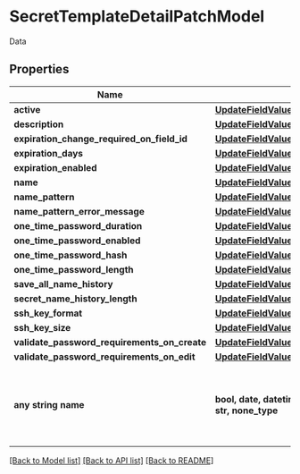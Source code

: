 # SecretTemplateDetailPatchModel

Data

## Properties
Name | Type | Description | Notes
------------ | ------------- | ------------- | -------------
**active** | [**UpdateFieldValueOfBoolean**](UpdateFieldValueOfBoolean.md) |  | [optional] 
**description** | [**UpdateFieldValueOfString**](UpdateFieldValueOfString.md) |  | [optional] 
**expiration_change_required_on_field_id** | [**UpdateFieldValueOfInt32**](UpdateFieldValueOfInt32.md) |  | [optional] 
**expiration_days** | [**UpdateFieldValueOfInt32**](UpdateFieldValueOfInt32.md) |  | [optional] 
**expiration_enabled** | [**UpdateFieldValueOfBoolean**](UpdateFieldValueOfBoolean.md) |  | [optional] 
**name** | [**UpdateFieldValueOfString**](UpdateFieldValueOfString.md) |  | [optional] 
**name_pattern** | [**UpdateFieldValueOfString**](UpdateFieldValueOfString.md) |  | [optional] 
**name_pattern_error_message** | [**UpdateFieldValueOfString**](UpdateFieldValueOfString.md) |  | [optional] 
**one_time_password_duration** | [**UpdateFieldValueOfInt32**](UpdateFieldValueOfInt32.md) |  | [optional] 
**one_time_password_enabled** | [**UpdateFieldValueOfBoolean**](UpdateFieldValueOfBoolean.md) |  | [optional] 
**one_time_password_hash** | [**UpdateFieldValueOfPasswordHashType**](UpdateFieldValueOfPasswordHashType.md) |  | [optional] 
**one_time_password_length** | [**UpdateFieldValueOfInt32**](UpdateFieldValueOfInt32.md) |  | [optional] 
**save_all_name_history** | [**UpdateFieldValueOfBoolean**](UpdateFieldValueOfBoolean.md) |  | [optional] 
**secret_name_history_length** | [**UpdateFieldValueOfInt32**](UpdateFieldValueOfInt32.md) |  | [optional] 
**ssh_key_format** | [**UpdateFieldValueOfString**](UpdateFieldValueOfString.md) |  | [optional] 
**ssh_key_size** | [**UpdateFieldValueOfSshKeySizeType**](UpdateFieldValueOfSshKeySizeType.md) |  | [optional] 
**validate_password_requirements_on_create** | [**UpdateFieldValueOfBoolean**](UpdateFieldValueOfBoolean.md) |  | [optional] 
**validate_password_requirements_on_edit** | [**UpdateFieldValueOfBoolean**](UpdateFieldValueOfBoolean.md) |  | [optional] 
**any string name** | **bool, date, datetime, dict, float, int, list, str, none_type** | any string name can be used but the value must be the correct type | [optional]

[[Back to Model list]](../README.md#documentation-for-models) [[Back to API list]](../README.md#documentation-for-api-endpoints) [[Back to README]](../README.md)


